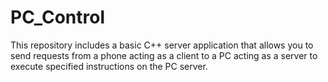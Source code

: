 # PC_Control
This repository includes a basic C++ server application that allows you to send requests from a phone acting as a client to a PC acting as a server to execute specified instructions on the PC server.
